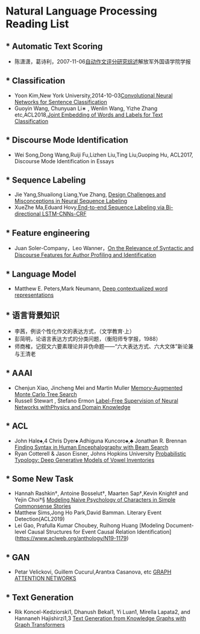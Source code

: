 Natural Language Processing Reading List
===========================
## * Automatic Text Scoring
* 陈潇潇，葛诗利，2007-11-06[自动作文评分研究综述](http://kreader.cnki.net/Kreader/CatalogViewPage.aspx?dbCode=CJFQ&filename=JFJW200805015&tablename=CJFD2008&compose=&first=1&uid=WEEvREcwSlJHSldRa1FhdXNXaEd1ZHpwQnAxNUw2YWVrOWFHeE5xbXhtVT0=$9A4hF_YAuvQ5obgVAqNKPCYcEjKensW4IQMovwHtwkF4VYPoHbKxJw!!)解放军外国语学院学报
## * Classification
* Yoon Kim,New York University,2014-10-03[Convolutional Neural Networks for Sentence Classification](https://arxiv.org/abs/1408.5882)
* Guoyin Wang, Chunyuan Li∗ , Wenlin Wang, Yizhe Zhang etc,ACL2018,[Joint Embedding of Words and Labels for Text Classification](https://arxiv.org/pdf/1805.04174.pdf)
## * Discourse Mode Identification
* Wei Song,Dong Wang,Ruiji Fu,Lizhen Liu,Ting Liu,Guoping Hu, ACL2017, Discourse Mode Identification in Essays
## * Sequence Labeling
* Jie Yang,Shuailong Liang,Yue Zhang, [Design Challenges and Misconceptions in Neural Sequence Labeling](https://amds123.github.io/2018/06/12/Design-Challenges-and-Misconceptions-in-Neural-Sequence-Labeling/)
* XueZhe Ma,Eduard Hovy,[End-to-end Sequence Labeling via Bi-directional LSTM-CNNs-CRF](https://arxiv.org/pdf/1603.01354.pdf)
## * Feature engineering
* Juan Soler-Company，Leo Wanner，[On the Relevance of Syntactic and Discourse Features for Author Profiling and Identification](https://www.researchgate.net/publication/315894402_On_the_Relevance_of_Syntactic_and_Discourse_Features_for_Author_Profiling_and_Identification)
## * Language Model
* Matthew E. Peters,Mark Neumann, [Deep contextualized word representations](https://arxiv.org/abs/1802.05365?context=cs)
## * 语言背景知识
* 李茜，例谈个性化作文的表达方式，（文学教育·上）
* 彭简明，论语言表达方式的分类问题，（衡阳师专学报，1988）
* 师商榷，记叙文六要素理论并非伪命题——“六大表达方式、六大文体”新论兼与王清老
## * AAAI
* Chenjun Xiao, Jincheng Mei and Martin Muller [Memory-Augmented Monte Carlo Tree Search](https://webdocs.cs.ualberta.ca/~mmueller/ps/2018/Chenjun-Xiao-M-MCTS-aaai18-final.pdf)
* Russell Stewart , Stefano Ermon [Label-Free Supervision of Neural Networks withPhysics and Domain Knowledge](https://arxiv.org/abs/1609.05566)
## * ACL
* John Hale♠,4 Chris Dyer♠ Adhiguna Kuncoro♠,♣ Jonathan R. Brennan [Finding Syntax in Human Encephalography with Beam Search](https://arxiv.org/pdf/1806.04127.pdf)
* Ryan Cotterell & Jason Eisner, Johns Hopkins University [Probabilistic Typology: Deep Generative Models of Vowel Inventories](https://arxiv.org/abs/1705.01684)
## * Some New Task
* Hannah Rashkin†, Antoine Bosselut†, Maarten Sap†,Kevin Knight‡ and Yejin Choi†§ [Modeling Naive Psychology of Characters in Simple Commonsense Stories](https://www.aclweb.org/anthology/P18-1213)
* Matthew Sims,Jong Ho Park,David Bamman. Literary Event Detection(ACL2019)
* Lei Gao, Prafulla Kumar Choubey, Ruihong Huang [Modeling Document-level Causal Structures for Event Causal Relation
Identification] (https://www.aclweb.org/anthology/N19-1179)
## * GAN
* Petar Velickovi, Guillem Cucurul,Arantxa Casanova, etc [GRAPH ATTENTION NETWORKS](https://arxiv.org/abs/1710.10903)
## * Text Generation
*  Rik Koncel-Kedziorski1, Dhanush Bekal1, Yi Luan1, Mirella Lapata2, and Hannaneh Hajishirzi1,3 [Text Generation from Knowledge Graphs with Graph Transformers](https://arxiv.org/abs/1904.02342v1)
